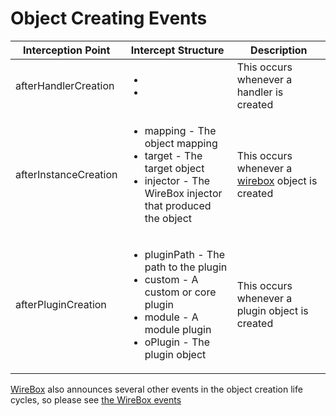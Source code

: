 # Object Creating Events

|Interception Point|Intercept Structure|Description|
|--|--|--|
|afterHandlerCreation | <ul><li></li><li></li></ul>|This occurs whenever a handler is created|
|afterInstanceCreation|<ul><li>mapping - The object mapping</li><li>target - The target object</li><li>injector - The WireBox injector that produced the object</li></ul>|This occurs whenever a [wirebox](http://wiki.coldbox.org/wiki/Wirebox.cfm) object is created|
|afterPluginCreation |<ul><li>pluginPath - The path to the plugin</li><li>custom - A custom or core plugin</li><li>module - A module plugin</li><li>oPlugin - The plugin object</li></ul>|This occurs whenever a plugin object is created|

[WireBox](http://wiki.coldbox.org/wiki/WireBox.cfm) also announces several other events in the object creation life cycles, so please see [the WireBox events](http://wiki.coldbox.org/wiki/WireBox.cfm#WireBox_Event_Model)